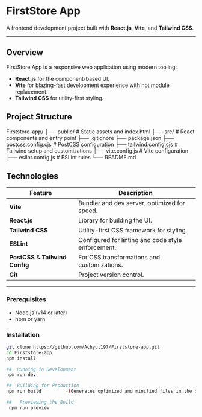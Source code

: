 # FirstStore App

A frontend development project built with **React.js**, **Vite**, and **Tailwind CSS**.

---

##  Overview

FirstStore App is a responsive web application using modern tooling:
- **React.js** for the component-based UI.
- **Vite** for blazing-fast development experience with hot module replacement.
- **Tailwind CSS** for utility-first styling.

## Project Structure
Firststore-app/
├── public/                 # Static assets and index.html
├── src/                    # React components and entry point
├── .gitignore
├── package.json
├── postcss.config.cjs      # PostCSS configuration
├── tailwind.config.cjs     # Tailwind setup and customizations
├── vite.config.js          # Vite configuration
├── eslint.config.js        # ESLint rules
└── README.md


##  Technologies

| Feature                | Description |
|------------------------|-------------|
| **Vite**               | Bundler and dev server, optimized for speed. |
| **React.js**           | Library for building the UI. |
| **Tailwind CSS**       | Utility-first CSS framework for styling. |
| **ESLint**             | Configured for linting and code style enforcement. |
| **PostCSS** & **Tailwind Config** | For CSS transformations and customizations. |
| **Git**                | Project version control.

---


### Prerequisites

- Node.js (v14 or later)
- npm or yarn

### Installation

```bash
git clone https://github.com/Achyut197/Firststore-app.git
cd Firststore-app
npm install

##  Running in Development
npm run dev

##  Building for Production
npm run build         -(Generates optimized and minified files in the dist/ directory.)

##   Previewing the Build
 npm run preview







